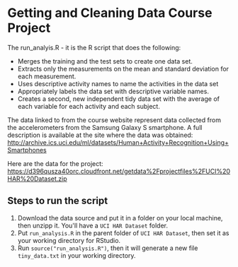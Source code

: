 # Getting and Cleaning Data Course Project

The run_analyis.R - it is the R script that does the following:
* Merges the training and the test sets to create one data set.
* Extracts only the measurements on the mean and standard deviation for each measurement. 
* Uses descriptive activity names to name the activities in the data set
* Appropriately labels the data set with descriptive variable names. 
* Creates a second, new independent tidy data set with the average of each variable for each activity and each subject.

The data linked to from the course website represent data collected from the accelerometers from the Samsung Galaxy S smartphone. A full description is available at the site where the data was obtained: 
http://archive.ics.uci.edu/ml/datasets/Human+Activity+Recognition+Using+Smartphones 

Here are the data for the project: 
https://d396qusza40orc.cloudfront.net/getdata%2Fprojectfiles%2FUCI%20HAR%20Dataset.zip 

## Steps to run the script

1. Download the data source and put it in a folder on your local machine, then unzipp it. You'll have a ```UCI HAR Dataset``` folder.
2. Put ```run_analysis.R``` in the parent folder of ```UCI HAR Dataset```, then set it as your working directory for RStudio.
3. Run ```source("run_analysis.R")```, then it will generate a new file ```tiny_data.txt``` in your working directory.
